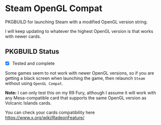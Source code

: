 # Steam OpenGL Compat
PKGBUILD for launching Steam with a modified OpenGL version string.  

I will keep updating to whatever the highest OpenGL version is that works with newer cards.

## PKGBUILD Status  
- [x] Tested and complete  

Some games seem to not work with newer OpenGL versions, so if you are getting a black screen when launching the game, then relaunch `Steam` without using `OpenGL Compat`.

**Note:** I can only test this on my R9 Fury, although I assume it will work with any Mesa-compatible card that supports the same OpenGL version as Volcanic Islands cards.  

You can check your cards compatibility here https://www.x.org/wiki/RadeonFeature/
